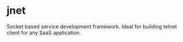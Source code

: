 # jnet

Socket based service development framework. Ideal for building telnet client for any SaaS application.
